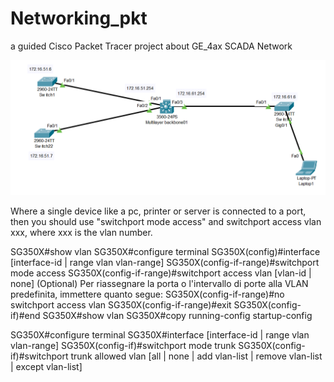 # Networking_pkt
a guided Cisco Packet Tracer project about GE_4ax SCADA Network

![alt text](https://github.com/jackDante/Networking_pkt/blob/main/GE.png)


 Where a single device like a pc, printer or server is connected to a port, then you should use "switchport mode access" and switchport access vlan xxx, where xxx is the vlan number.
 
SG350X#show vlan
SG350X#configure terminal
SG350X(config)#interface [interface-id | range vlan vlan-range]
SG350X(config-if-range)#switchport mode access
SG350X(config-if-range)#switchport access vlan [vlan-id | none]
(Optional) Per riassegnare la porta o l'intervallo di porte alla VLAN predefinita, immettere quanto segue: SG350X(config-if-range)#no switchport access vlan
SG350X(config-if-range)#exit
SG350X(config-if)#end
SG350X#show vlan
SG350X#copy running-config startup-config

SG350X#configure terminal
SG350X#interface [interface-id | range vlan vlan-range]
SG350X(config-if)#switchport mode trunk
SG350X(config-if)#switchport trunk allowed vlan [all | none | add vlan-list | remove vlan-list | except vlan-list]

